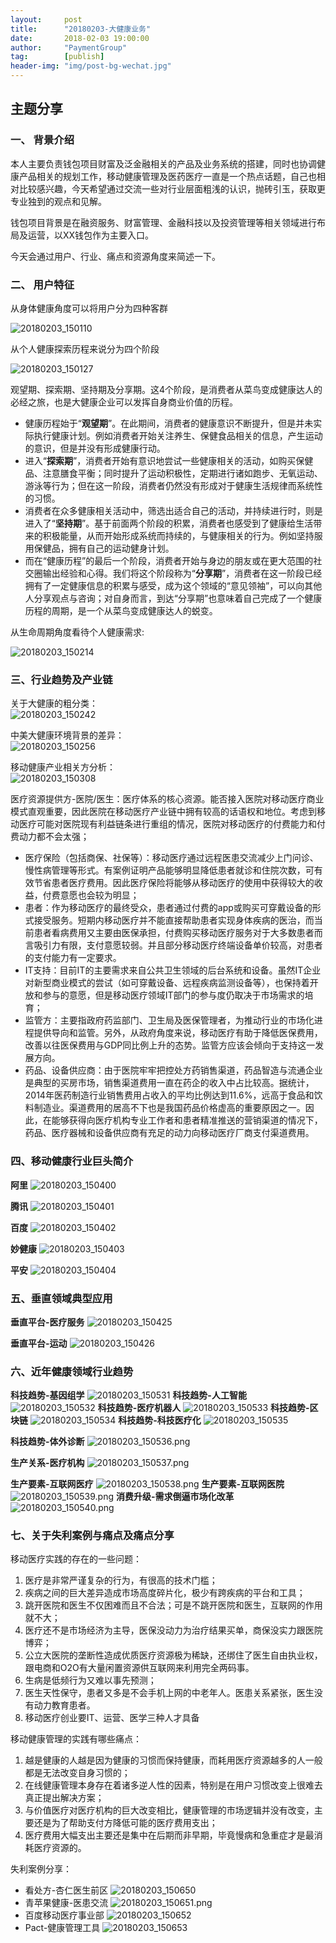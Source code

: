 ```yaml
---                                                                         
layout:     post                                            
title:      "20180203-大健康业务"                                                                           
date:       2018-02-03 19:00:00                                                                           
author:     "PaymentGroup"                                      
tag:		[publish]                                
header-img: "img/post-bg-wechat.jpg"                                     
---   
```


## 主题分享

### 一、 背景介绍  

本人主要负责钱包项目财富及泛金融相关的产品及业务系统的搭建，同时也协调健康产品相关的规划工作，移动健康管理及医药医疗一直是一个热点话题，自己也相对比较感兴趣，今天希望通过交流一些对行业层面粗浅的认识，抛砖引玉，获取更专业独到的观点和见解。

钱包项目背景是在融资服务、财富管理、金融科技以及投资管理等相关领域进行布局及运营，以XX钱包作为主要入口。

今天会通过用户、行业、痛点和资源角度来简述一下。

### 二、 用户特征

从身体健康角度可以将用户分为四种客群  

![20180203_150110](http://static.cocolian.org/img/20180203_150110.png)

从个人健康探索历程来说分为四个阶段  

![20180203_150127](http://static.cocolian.org/img/20180203_150127.png)

观望期、探索期、坚持期及分享期。这4个阶段，是消费者从菜鸟变成健康达人的必经之旅，也是大健康企业可以发挥自身商业价值的历程。

- 健康历程始于“**观望期**”。在此期间，消费者的健康意识不断提升，但是并未实际执行健康计划。例如消费者开始关注养生、保健食品相关的信息，产生运动的意识，但是并没有形成健康行动。  
- 进入“**探索期**”，消费者开始有意识地尝试一些健康相关的活动，如购买保健品、注意膳食平衡；同时提升了运动积极性，定期进行诸如跑步、无氧运动、游泳等行为；但在这一阶段，消费者仍然没有形成对于健康生活规律而系统性的习惯。  
- 消费者在众多健康相关活动中，筛选出适合自己的活动，并持续进行时，则是进入了“**坚持期**”。基于前面两个阶段的积累，消费者也感受到了健康给生活带来的积极能量，从而开始形成系统而持续的，与健康相关的行为。例如坚持服用保健品，拥有自己的运动健身计划。  
- 而在“健康历程”的最后一个阶段，消费者开始与身边的朋友或在更大范围的社交圈输出经验和心得。我们将这个阶段称为“**分享期**”，消费者在这一阶段已经拥有了一定健康信息的积累与感受，成为这个领域的“意见领袖”，可以向其他人分享观点与咨询；对自身而言，到达“分享期”也意味着自己完成了一个健康历程的周期，是一个从菜鸟变成健康达人的蜕变。

从生命周期角度看待个人健康需求: 

![20180203_150214](http://static.cocolian.org/img/20180203_150214.png)

### 三、行业趋势及产业链

关于大健康的粗分类：  
![20180203_150242](http://static.cocolian.org/img/20180203_150242.png)

中美大健康环境背景的差异：  
![20180203_150256](http://static.cocolian.org/img/20180203_150256.png)

移动健康产业相关方分析：  
![20180203_150308](http://static.cocolian.org/img/20180203_150308.png)

医疗资源提供方-医院/医生：医疗体系的核心资源。能否接入医院对移动医疗商业模式直观重要，因此医院在移动医疗产业链中拥有较高的话语权和地位。考虑到移动医疗可能对医院现有利益链条进行重组的情况，医院对移动医疗的付费能力和付费动力都不会太强；
 
- 医疗保险（包括商保、社保等）：移动医疗通过远程医患交流减少上门问诊、慢性病管理等形式。有案例证明产品能够明显降低患者就诊和住院次数，可有效节省患者医疗费用。因此医疗保险将能够从移动医疗的使用中获得较大的收益，付费意愿也会较为明显；  
- 患者：作为移动医疗的最终受众，患者通过付费的app或购买可穿戴设备的形式接受服务。短期内移动医疗并不能直接帮助患者实现身体疾病的医治，而当前患者看病费用又主要由医保承担，付费购买移动医疗服务对于大多数患者而言吸引力有限，支付意愿较弱。并且部分移动医疗终端设备单价较高，对患者的支付能力有一定要求。   
- IT支持：目前IT的主要需求来自公共卫生领域的后台系统和设备。虽然IT企业对新型商业模式的尝试（如可穿戴设备、远程疾病监测设备等），也保持着开放和参与的意愿，但是移动医疗领域IT部门的参与度仍取决于市场需求的培育；  
- 监管方：主要指政府药监部门、卫生局及医保管理者，为推动行业的市场化进程提供导向和监管。另外，从政府角度来说，移动医疗有助于降低医保费用，改善以往医保费用与GDP同比例上升的态势。监管方应该会倾向于支持这一发展方向。  
- 药品、设备供应商：由于医院牢牢把控处方药销售渠道，药品智造与流通企业是典型的买房市场，销售渠道费用一直在药企的收入中占比较高。据统计，2014年医药制造行业销售费用占收入的平均比例达到11.6%，远高于食品和饮料制造业。渠道费用的居高不下也是我国药品价格虚高的重要原因之一。因此，在能够获得向医疗机构专业工作者和患者精准推送的营销渠道的情况下，药品、医疗器械和设备供应商有充足的动力向移动医疗厂商支付渠道费用。

### 四、移动健康行业巨头简介

**阿里**
![20180203_150400](http://static.cocolian.org/img/20180203_150400.png)

**腾讯**
![20180203_150401](http://static.cocolian.org/img/20180203_150401.png)

**百度**
![20180203_150402](http://static.cocolian.org/img/20180203_150402.png)

**妙健康**
![20180203_150403](http://static.cocolian.org/img/20180203_150403.png)

**平安**
![20180203_150404](http://static.cocolian.org/img/20180203_150404.png)

### 五、垂直领域典型应用

**垂直平台-医疗服务**
![20180203_150425](http://static.cocolian.org/img/20180203_150425.png)

**垂直平台-运动**
![20180203_150426](http://static.cocolian.org/img/20180203_150426.png)

### 六、近年健康领域行业趋势

**科技趋势-基因组学**
![20180203_150531](http://static.cocolian.org/img/20180203_150531.png)
**科技趋势-人工智能**
![20180203_150532](http://static.cocolian.org/img/20180203_150532.png)
**科技趋势-医疗机器人**
![20180203_150533](http://static.cocolian.org/img/20180203_150533.png)
**科技趋势-区块链**
![20180203_150534](http://static.cocolian.org/img/20180203_150534.png)
**科技趋势-科技医疗化**
![20180203_150535](http://static.cocolian.org/img/20180203_150535.png)

**科技趋势-体外诊断**
![20180203_150536.png](http://static.cocolian.org/img/20180203_150536.png)

**生产关系-医疗机构**
![20180203_150537.png](http://static.cocolian.org/img/20180203_150537.png)

**生产要素-互联网医疗**
![20180203_150538.png](http://static.cocolian.org/img/20180203_150538.png)
**生产要素-互联网医院**
![20180203_150539.png](http://static.cocolian.org/img/20180203_150539.png)
**消费升级-需求倒逼市场化改革**
![20180203_150540.png](http://static.cocolian.org/img/20180203_150540.png)


### 七、关于失利案例与痛点及痛点分享

移动医疗实践的存在的一些问题： 
1. 医疗是非常严谨复杂的行为，有很高的技术门槛；  
2. 疾病之间的巨大差异造成市场高度碎片化，极少有跨疾病的平台和工具；  
3. 跳开医院和医生不仅困难而且不合法；可是不跳开医院和医生，互联网的作用就不大；  
4. 医疗还不是市场经济为主导，医保没动力为治疗结果买单，商保没实力跟医院博弈；  
5. 公立大医院的垄断性造成优质医疗资源极为稀缺，还绑住了医生自由执业权，跟电商和O2O有大量闲置资源供互联网来利用完全两码事。  
6. 生病是低频行为又难以事先预测；  
7. 医生天性保守，患者又多是不会手机上网的中老年人。医患关系紧张，医生没有动力教育患者。  
8. 移动医疗创业要IT、运营、医学三种人才具备  

移动健康管理的实践有哪些痛点： 
1. 越是健康的人越是因为健康的习惯而保持健康，而耗用医疗资源越多的人一般都是无法改变自身习惯的；  
2. 在线健康管理本身存在着诸多逆人性的因素，特别是在用户习惯改变上很难去真正提出解决方案；  
3. 与价值医疗对医疗机构的巨大改变相比，健康管理的市场逻辑并没有改变，主要还是为了帮助支付方降低可能的医疗费用支出；  
4. 医疗费用大幅支出主要还是集中在后期而非早期，毕竟慢病和急重症才是最消耗医疗资源的。  

失利案例分享： 

- 看处方-杏仁医生前区
![20180203_150650](http://static.cocolian.org/img/20180203_150650.png)
- 青苹果健康-医患交流
![20180203_150651.png](http://static.cocolian.org/img/20180203_150651.png)
- 百度移动医疗事业部
![20180203_150652](http://static.cocolian.org/img/20180203_150652.png)
- Pact-健康管理工具
![20180203_150653](http://static.cocolian.org/img/20180203_150653.png)


